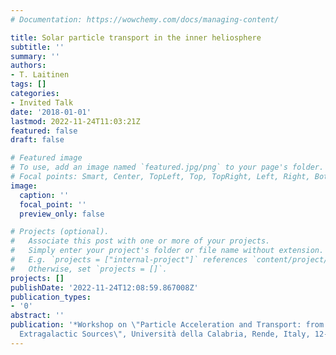 ```yaml
---
# Documentation: https://wowchemy.com/docs/managing-content/

title: Solar particle transport in the inner heliosphere
subtitle: ''
summary: ''
authors:
- T. Laitinen
tags: []
categories:
- Invited Talk
date: '2018-01-01'
lastmod: 2022-11-24T11:03:21Z
featured: false
draft: false

# Featured image
# To use, add an image named `featured.jpg/png` to your page's folder.
# Focal points: Smart, Center, TopLeft, Top, TopRight, Left, Right, BottomLeft, Bottom, BottomRight.
image:
  caption: ''
  focal_point: ''
  preview_only: false

# Projects (optional).
#   Associate this post with one or more of your projects.
#   Simply enter your project's folder or file name without extension.
#   E.g. `projects = ["internal-project"]` references `content/project/deep-learning/index.md`.
#   Otherwise, set `projects = []`.
projects: []
publishDate: '2022-11-24T12:08:59.867008Z'
publication_types:
- '0'
abstract: ''
publication: '*Workshop on \"Particle Acceleration and Transport: from the Sun to
  Extragalactic Sources\", Università della Calabria, Rende, Italy, 12-16 November*'
---
```

